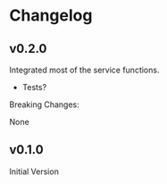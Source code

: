 # Changelog

## v0.2.0

Integrated most of the service functions.

* Tests?

Breaking Changes:

None

## v0.1.0

Initial Version
